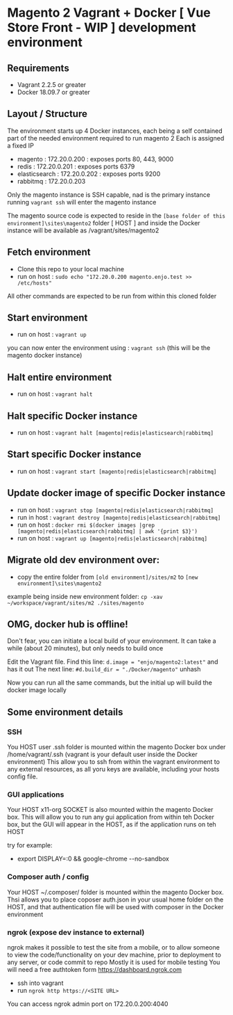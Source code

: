 # Magento 2 Vagrant + Docker [ Vue Store Front - WIP ] development environment

## Requirements

* Vagrant 2.2.5 or greater
* Docker 18.09.7 or greater

## Layout / Structure

The environment starts up 4 Docker instances, each being a self contained part of the needed environment required to run magento 2
Each is assigned a fixed IP

* magento : 172.20.0.200 : exposes ports 80, 443, 9000
* redis : 172.20.0.201 : exposes ports 6379
* elasticsearch : 172.20.0.202 : exposes ports 9200
* rabbitmq : 172.20.0.203

Only the magento instance is SSH capable, nad is the primary instance
running ```vagrant ssh``` will enter the magento instance

The magento source code is expected to reside in the ```[base folder of this environment]\sites\magento2``` folder 
[ HOST ] and inside the Docker instance will be available as /vagrant/sites/magento2

## Fetch environment

* Clone this repo to your local machine
* run on host : ```sudo echo "172.20.0.200 magento.enjo.test >> /etc/hosts"```

All other commands are expected to be run from within this cloned folder

## Start environment

* run on host : ```vagrant up```

you can now enter the environment using : ```vagrant ssh``` (this will be the magento docker instance)

## Halt entire environment

* run on host : ```vagrant halt```

## Halt specific Docker instance

* run on host : ```vagrant halt [magento|redis|elasticsearch|rabbitmq]```

## Start specific Docker instance

* run on host : ```vagrant start [magento|redis|elasticsearch|rabbitmq]```

## Update docker image of specific Docker instance

* run on host : ```vagrant stop [magento|redis|elasticsearch|rabbitmq]```
* run in host : ```vagrant destroy [magento|redis|elasticsearch|rabbitmq]```
* run on host : ```docker rmi $(docker images |grep [magento|redis|elasticsearch|rabbitmq] | awk '{print $3}')```
* run on host : ```vagrant up [magento|redis|elasticsearch|rabbitmq]```

## Migrate old dev environment over:

* copy the entire folder from ```[old environment]/sites/m2``` to ```[new environment]\sites\magento2```

example being inside new environment folder: ```cp -xav ~/workspace/vagrant/sites/m2 ./sites/magento```

## OMG, docker hub is offline!

Don't fear, you can initiate a local build of your environment. 
It can take a while (about 20 minutes), but only needs to build once

Edit the Vagrant file.
Find this line: ```d.image = "enjo/magento2:latest"``` and has it out
The next line: ```#d.build_dir = "./Docker/magento"``` unhash

Now you can run all the same commands, but the initial up will build the docker image locally

## Some environment details

### SSH

You HOST user .ssh folder is mounted within the magento Docker box under /home/vagrant/.ssh (vagrant is your default 
user inside the Docker environment)
This allow you to ssh from within the vagrant environment to any external resources, as all yoru keys are available, 
including your hosts config file.

### GUI applications

Your HOST x11-org SOCKET is also mounted within the magento Docker box.
This will allow you to run any gui application from within teh Docker box, but the GUI will appear in the HOST, as if 
the application runs on teh HOST

try for example:

* export DISPLAY=:0 && google-chrome --no-sandbox

### Composer auth / config

Your HOST ~/.composer/ folder is mounted within the magento Docker box. Thsi allows you to place coposer auth.json 
in your usual home folder on the HOST, and that authentication file will be used with composer in the Docker environment

### ngrok (expose dev instance to external)

ngrok makes it possible to test the site from a mobile, or to allow someone to view the code/functionality on your 
dev machine, prior to deployment to any server, or code commit to repo
Mostly it is used for mobile testing
You will need a free authtoken form https://dashboard.ngrok.com


* ssh into vagrant
* run ```ngrok http https://<SITE URL>```

You can access ngrok admin port on 172.20.0.200:4040



